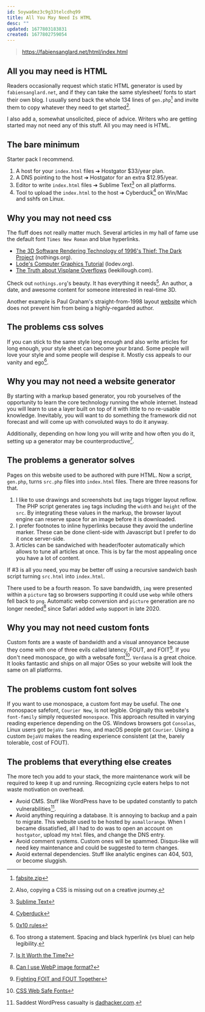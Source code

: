 ```yaml
---
id: 5oywa6mz3c9g33telcdhq99
title: All You May Need Is HTML
desc: ""
updated: 1677803183831
created: 1677802759054
---
```


> https://fabiensanglard.net/html/index.html

## All you may need is HTML

Readers occasionally request which static HTML generator is used by `fabiensanglard.net`, and if they can take the same stylesheet/ fonts to start their own blog. I usually send back the whole 134 lines of `gen.php`[^1] and invite them to copy whatever they need to get started[^2].

I also add a, somewhat unsolicited, piece of advice. Writers who are getting started may not need any of this stuff. All you may need is HTML.

## The bare minimum

Starter pack I recommend.

1. A host for your `index.html` files ➔ Hostgator $33/year plan.
2. A DNS pointing to the host ➔ Hostgator for an extra $12.95/year.
3. Editor to write `index.html` files ➔ Sublime Text[^3] on all platforms.
4. Tool to upload the `index.html` to the host ➔ Cyberduck[^4] on Win/Mac and sshfs on Linux.

## Why you may not need css

The fluff does not really matter much. Several articles in my hall of fame use the default font `Times New Roman` and blue hyperlinks.

- [The 3D Software Rendering Technology of 1996's Thief: The Dark Project](https://nothings.org/gamedev/thief_rendering.html) (nothings.org).
- [Lode's Computer Graphics Tutorial](https://lodev.org/cgtutor/raycasting.html) (lodev.org).
- [The Truth about Visplane Overflows](https://soulsphere.org/mirrors/www.rome.ro/lee_killough/editing/visplane.shtml) (leekillough.com).

Check out `nothings.org`'s beauty. It has everything it needs[^5]. An author, a date, and awesome content for someone interested in real-time 3D.

Another example is Paul Graham's straight-from-1998 layout [website](http://www.paulgraham.com/) which does not prevent him from being a highly-regarded author.

## The problems css solves

If you can stick to the same style long enough and also write articles for long enough, your style sheet can become your brand. Some people will love your style and some people will despise it. Mostly css appeals to our vanity and ego[^6].

## Why you may not need a website generator

By starting with a markup based generator, you rob yourselves of the opportunity to learn the core technology running the whole internet. Instead you will learn to use a layer built on top of it with little to no re-usable knowledge. Inevitably, you will want to do something the framework did not forecast and will come up with convoluted ways to do it anyway.

Additionally, depending on how long you will write and how often you do it, setting up a generator may be counterproductive[^7].

## The problems a generator solves

Pages on this website used to be authored with pure HTML. Now a script, `gen.php`, turns `src.php` files into `index.html` files. There are three reasons for that.

1. I like to use drawings and screenshots but `img` tags trigger layout reflow. The PHP script generates `img` tags including the `width` and `height` of the `src`. By integrating these values in the markup, the browser layout engine can reserve space for an image before it is downloaded.
2. I prefer footnotes to inline hyperlinks because they avoid the underline marker. These can be done client-side with Javascript but I prefer to do it once server-side.
3. Articles can be sandwiched with header/footer automatically which allows to tune all articles at once. This is by far the most appealing once you have a lot of content.

If #3 is all you need, you may be better off using a recursive sandwich bash script turning `src.html` into `index.html`.

There used to be a fourth reason. To save bandwidth, `img` were presented within a `picture` tag so browsers supporting it could use `webp` while others fell back to `png`. Automatic webp conversion and `picture` generation are no longer needed[^8] since Safari added `webp` support in late 2020.

## Why you may not need custom fonts

Custom fonts are a waste of bandwidth and a visual annoyance because they come with one of three evils called latency, FOUT, and FOIT[^9]. If you don't need monospace, go with a websafe font[^10]. `Verdana` is a great choice. It looks fantastic and ships on all major OSes so your website will look the same on all platforms.

## The problems custom font solves

If you want to use monospace, a custom font may be useful. The one monospace safefont, `Courier New`, is not legible. Originally this website's `font-family` simply requested `monospace`. This approach resulted in varying reading experience depending on the OS. Windows browsers got `Consolas`, Linux users got `DejaVu Sans Mono`, and macOS people got `Courier`. Using a custom `DejaVU` makes the reading experience consistent (at the, barely tolerable, cost of FOUT).

## The problems that everything else creates

The more tech you add to your stack, the more maintenance work will be required to keep it up and running. Recognizing cycle eaters helps to not waste motivation on overhead.

- Avoid CMS. Stuff like WordPress have to be updated constantly to patch vulnerabilities[^11].
- Avoid anything requiring a database. It is annoying to backup and a pain to migrate. This website used to be hosted by `asmallorange`. When I became dissatisfied, all I had to do was to open an account on `hostgator`, upload my `html` files, and change the DNS entry.
- Avoid comment systems. Custom ones will be spammed. Disqus-like will need key maintenance and could be suggested to term changes.
- Avoid external dependencies. Stuff like analytic engines can 404, 503, or become sluggish.

[^1]: [fabsite.zip](https://fabiensanglard.net/html/fabsite.zip)
[^2]: Also, copying a CSS is missing out on a creative journey.
[^3]: [Sublime Text](https://www.sublimetext.com/)
[^4]: [Cyberduck](https://cyberduck.io/)
[^5]: [0x10 rules](https://fabiensanglard.net/ilike/index.html)
[^6]: Too strong a statement. Spacing and black hyperlink (vs blue) can help legibility.
[^7]: [Is It Worth the Time?](https://xkcd.com/1205/)
[^8]: [Can I use WebP image format?](https://caniuse.com/webp)
[^9]: [Fighting FOIT and FOUT Together](https://css-tricks.com/fighting-foit-and-fout-together/)
[^10]: [CSS Web Safe Fonts](https://www.w3schools.com/cssref/css_websafe_fonts.php)
[^11]: Saddest WordPress casualty is [dadhacker.com](http://www.dadhacker.com/blog/).
